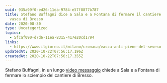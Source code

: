 ```yaml
---
uuid: 935a99f0-ed26-11ea-9784-e57f8877b787
title: Stefano Buffagni dice a Sala e a Fontana di fermare il cantiere della
  vasca di Bresso
date: 2020-08-30
type: Uncategorized
topics:
  - 5fcaf090-d7d6-11ea-8315-417e20cd1794
links:
  - https://www.ilgiorno.it/milano/cronaca/vasca-anti-piene-del-seveso-al-parco-nord-buffagni-fermatevi-1.5462080
updatedAt: 2020-10-22T07:56:17.196Z
createdAt: 2020-10-22T07:56:17.355Z
---
```


Stefano Buffagni, in un lungo [video messaggio](https://www.facebook.com/sbuffagni/videos/2079353065552243) chiede a Sala e a Fontana di fermare lo sciempio del cantiere di Bresso.
